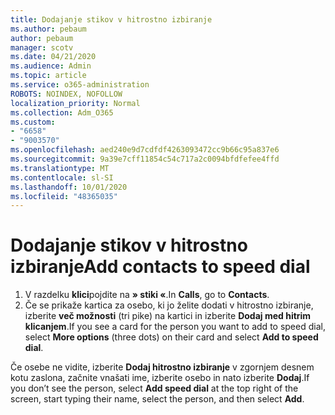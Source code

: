 ```yaml
---
title: Dodajanje stikov v hitrostno izbiranje
ms.author: pebaum
author: pebaum
manager: scotv
ms.date: 04/21/2020
ms.audience: Admin
ms.topic: article
ms.service: o365-administration
ROBOTS: NOINDEX, NOFOLLOW
localization_priority: Normal
ms.collection: Adm_O365
ms.custom:
- "6658"
- "9003570"
ms.openlocfilehash: aed240e9d7cdfdf4263093472cc9b66c95a837e6
ms.sourcegitcommit: 9a39e7cff11854c54c717a2c0094bfdfefee4ffd
ms.translationtype: MT
ms.contentlocale: sl-SI
ms.lasthandoff: 10/01/2020
ms.locfileid: "48365035"
---
```

# <a name="add-contacts-to-speed-dial"></a><span data-ttu-id="2aa08-102">Dodajanje stikov v hitrostno izbiranje</span><span class="sxs-lookup"><span data-stu-id="2aa08-102">Add contacts to speed dial</span></span>

1. <span data-ttu-id="2aa08-103">V razdelku  **klici**pojdite na  **» stiki «**.</span><span class="sxs-lookup"><span data-stu-id="2aa08-103">In  **Calls**, go to  **Contacts**.</span></span>
2. <span data-ttu-id="2aa08-104">Če se prikaže kartica za osebo, ki jo želite dodati v hitrostno izbiranje, izberite  **več možnosti**  (tri pike) na kartici in izberite  **Dodaj med hitrim klicanjem**.</span><span class="sxs-lookup"><span data-stu-id="2aa08-104">If you see a card for the person you want to add to speed dial, select  **More options**  (three dots) on their card and select  **Add to speed dial**.</span></span>

<span data-ttu-id="2aa08-105">Če osebe ne vidite, izberite  **Dodaj hitrostno izbiranje**  v zgornjem desnem kotu zaslona, začnite vnašati ime, izberite osebo in nato izberite  **Dodaj**.</span><span class="sxs-lookup"><span data-stu-id="2aa08-105">If you don’t see the person, select  **Add speed dial**  at the top right of the screen, start typing their name, select the person, and then select  **Add**.</span></span>

